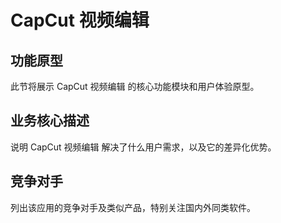 # CapCut 视频编辑

## 功能原型

此节将展示 CapCut 视频编辑 的核心功能模块和用户体验原型。

## 业务核心描述

说明 CapCut 视频编辑 解决了什么用户需求，以及它的差异化优势。

## 竞争对手

列出该应用的竞争对手及类似产品，特别关注国内外同类软件。
